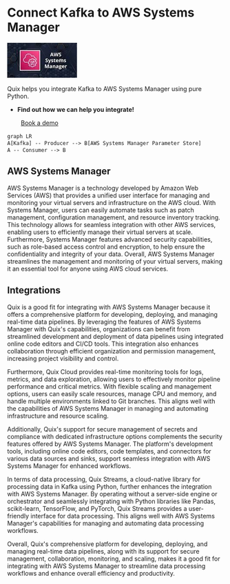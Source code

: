 # Connect Kafka to AWS Systems Manager

![](./images/logo_1.jpg)

Quix helps you integrate Kafka to AWS Systems Manager using pure Python.

<div class="grid cards blog-grid-card" markdown>

- __Find out how we can help you integrate!__

    <a class="md-button md-button--primary" href="https://share.hsforms.com/1iW0TmZzKQMChk0lxd_tGiw4yjw2?__hstc=175542013.2303933fbd746c0ac86d9ccbe9bc9100.1728383268831.1729603416735.1729620918855.31&__hssc=175542013.1.1729620918855&__hsfp=2132701734" target="_blank" style="margin:.5rem;">Book a demo</a>

</div>

```mermaid
graph LR
A[Kafka] -- Producer --> B[AWS Systems Manager Parameter Store]
A -- Consumer --> B
```

## AWS Systems Manager

AWS Systems Manager is a technology developed by Amazon Web Services (AWS) that provides a unified user interface for managing and monitoring your virtual servers and infrastructure on the AWS cloud. With Systems Manager, users can easily automate tasks such as patch management, configuration management, and resource inventory tracking. This technology allows for seamless integration with other AWS services, enabling users to efficiently manage their virtual servers at scale. Furthermore, Systems Manager features advanced security capabilities, such as role-based access control and encryption, to help ensure the confidentiality and integrity of your data. Overall, AWS Systems Manager streamlines the management and monitoring of your virtual servers, making it an essential tool for anyone using AWS cloud services.

## Integrations

Quix is a good fit for integrating with AWS Systems Manager because it offers a comprehensive platform for developing, deploying, and managing real-time data pipelines. By leveraging the features of AWS Systems Manager with Quix's capabilities, organizations can benefit from streamlined development and deployment of data pipelines using integrated online code editors and CI/CD tools. This integration also enhances collaboration through efficient organization and permission management, increasing project visibility and control.

Furthermore, Quix Cloud provides real-time monitoring tools for logs, metrics, and data exploration, allowing users to effectively monitor pipeline performance and critical metrics. With flexible scaling and management options, users can easily scale resources, manage CPU and memory, and handle multiple environments linked to Git branches. This aligns well with the capabilities of AWS Systems Manager in managing and automating infrastructure and resource scaling.

Additionally, Quix's support for secure management of secrets and compliance with dedicated infrastructure options complements the security features offered by AWS Systems Manager. The platform's development tools, including online code editors, code templates, and connectors for various data sources and sinks, support seamless integration with AWS Systems Manager for enhanced workflows.

In terms of data processing, Quix Streams, a cloud-native library for processing data in Kafka using Python, further enhances the integration with AWS Systems Manager. By operating without a server-side engine or orchestrator and seamlessly integrating with Python libraries like Pandas, scikit-learn, TensorFlow, and PyTorch, Quix Streams provides a user-friendly interface for data processing. This aligns well with AWS Systems Manager's capabilities for managing and automating data processing workflows.

Overall, Quix's comprehensive platform for developing, deploying, and managing real-time data pipelines, along with its support for secure management, collaboration, monitoring, and scaling, makes it a good fit for integrating with AWS Systems Manager to streamline data processing workflows and enhance overall efficiency and productivity.

